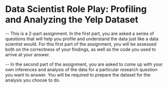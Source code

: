 
# Data Scientist Role Play: Profiling and Analyzing the Yelp Dataset

-- This is a 2-part assignment. In the first part, you are asked a series of questions that will help you profile and understand the data just like a data scientist would. For this first part of the assignment, you will be assessed both on the correctness of your findings, as well as the code you used to arrive at your answer. 

-- In the second part of the assignment, you are asked to come up with your own inferences and analysis of the data for a particular research question you want to answer. You will be required to prepare the dataset for the analysis you choose to do.

